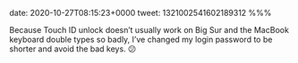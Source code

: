 date: 2020-10-27T08:15:23+0000
tweet: 1321002541602189312
%%%

Because Touch ID unlock doesn’t usually work on Big Sur and the MacBook keyboard double types so badly, I’ve changed my login password to be shorter and avoid the bad keys. 😕
